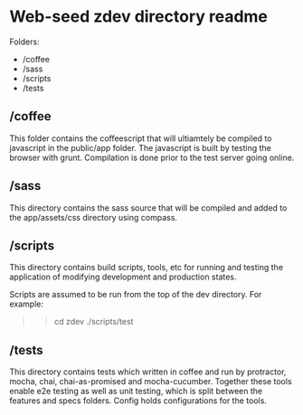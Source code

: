 Web-seed zdev directory readme
==============================

Folders:

* /coffee
* /sass
* /scripts
* /tests

/coffee
-------
This folder contains the coffeescript that will ultiamtely be compiled to
javascript in the public/app folder. The javascript is built by testing the 
browser with grunt. Compilation is done prior to the test server going online. 

/sass
-----
This directory contains the sass source that will be compiled and added to the 
app/assets/css directory using compass. 

/scripts
--------
This directory contains build scripts, tools, etc for running and testing the 
application of modifying development and production states. 

Scripts are assumed to be run from the top of the dev directory. For example:

>> cd zdev
>> ./scripts/test

/tests
------
This directory contains tests which written in coffee and run by protractor,
mocha, chai, chai-as-promised and mocha-cucumber. Together these tools enable
e2e testing as well as unit testing, which is split between the features and
specs folders. Config holds configurations for the tools.